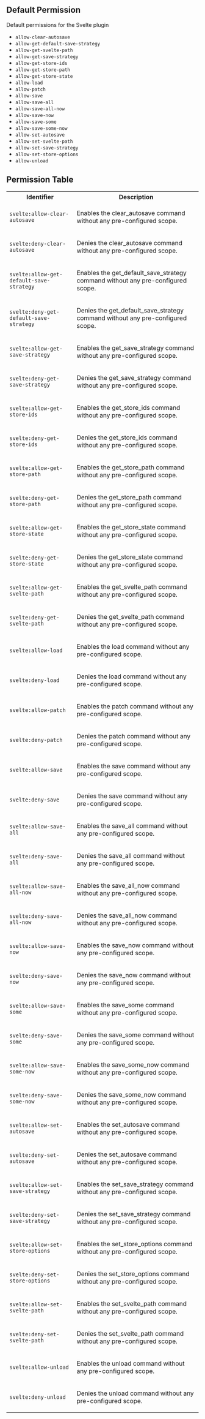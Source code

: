 ## Default Permission

Default permissions for the Svelte plugin

- `allow-clear-autosave`
- `allow-get-default-save-strategy`
- `allow-get-svelte-path`
- `allow-get-save-strategy`
- `allow-get-store-ids`
- `allow-get-store-path`
- `allow-get-store-state`
- `allow-load`
- `allow-patch`
- `allow-save`
- `allow-save-all`
- `allow-save-all-now`
- `allow-save-now`
- `allow-save-some`
- `allow-save-some-now`
- `allow-set-autosave`
- `allow-set-svelte-path`
- `allow-set-save-strategy`
- `allow-set-store-options`
- `allow-unload`

## Permission Table

<table>
<tr>
<th>Identifier</th>
<th>Description</th>
</tr>


<tr>
<td>

`svelte:allow-clear-autosave`

</td>
<td>

Enables the clear_autosave command without any pre-configured scope.

</td>
</tr>

<tr>
<td>

`svelte:deny-clear-autosave`

</td>
<td>

Denies the clear_autosave command without any pre-configured scope.

</td>
</tr>

<tr>
<td>

`svelte:allow-get-default-save-strategy`

</td>
<td>

Enables the get_default_save_strategy command without any pre-configured scope.

</td>
</tr>

<tr>
<td>

`svelte:deny-get-default-save-strategy`

</td>
<td>

Denies the get_default_save_strategy command without any pre-configured scope.

</td>
</tr>

<tr>
<td>

`svelte:allow-get-save-strategy`

</td>
<td>

Enables the get_save_strategy command without any pre-configured scope.

</td>
</tr>

<tr>
<td>

`svelte:deny-get-save-strategy`

</td>
<td>

Denies the get_save_strategy command without any pre-configured scope.

</td>
</tr>

<tr>
<td>

`svelte:allow-get-store-ids`

</td>
<td>

Enables the get_store_ids command without any pre-configured scope.

</td>
</tr>

<tr>
<td>

`svelte:deny-get-store-ids`

</td>
<td>

Denies the get_store_ids command without any pre-configured scope.

</td>
</tr>

<tr>
<td>

`svelte:allow-get-store-path`

</td>
<td>

Enables the get_store_path command without any pre-configured scope.

</td>
</tr>

<tr>
<td>

`svelte:deny-get-store-path`

</td>
<td>

Denies the get_store_path command without any pre-configured scope.

</td>
</tr>

<tr>
<td>

`svelte:allow-get-store-state`

</td>
<td>

Enables the get_store_state command without any pre-configured scope.

</td>
</tr>

<tr>
<td>

`svelte:deny-get-store-state`

</td>
<td>

Denies the get_store_state command without any pre-configured scope.

</td>
</tr>

<tr>
<td>

`svelte:allow-get-svelte-path`

</td>
<td>

Enables the get_svelte_path command without any pre-configured scope.

</td>
</tr>

<tr>
<td>

`svelte:deny-get-svelte-path`

</td>
<td>

Denies the get_svelte_path command without any pre-configured scope.

</td>
</tr>

<tr>
<td>

`svelte:allow-load`

</td>
<td>

Enables the load command without any pre-configured scope.

</td>
</tr>

<tr>
<td>

`svelte:deny-load`

</td>
<td>

Denies the load command without any pre-configured scope.

</td>
</tr>

<tr>
<td>

`svelte:allow-patch`

</td>
<td>

Enables the patch command without any pre-configured scope.

</td>
</tr>

<tr>
<td>

`svelte:deny-patch`

</td>
<td>

Denies the patch command without any pre-configured scope.

</td>
</tr>

<tr>
<td>

`svelte:allow-save`

</td>
<td>

Enables the save command without any pre-configured scope.

</td>
</tr>

<tr>
<td>

`svelte:deny-save`

</td>
<td>

Denies the save command without any pre-configured scope.

</td>
</tr>

<tr>
<td>

`svelte:allow-save-all`

</td>
<td>

Enables the save_all command without any pre-configured scope.

</td>
</tr>

<tr>
<td>

`svelte:deny-save-all`

</td>
<td>

Denies the save_all command without any pre-configured scope.

</td>
</tr>

<tr>
<td>

`svelte:allow-save-all-now`

</td>
<td>

Enables the save_all_now command without any pre-configured scope.

</td>
</tr>

<tr>
<td>

`svelte:deny-save-all-now`

</td>
<td>

Denies the save_all_now command without any pre-configured scope.

</td>
</tr>

<tr>
<td>

`svelte:allow-save-now`

</td>
<td>

Enables the save_now command without any pre-configured scope.

</td>
</tr>

<tr>
<td>

`svelte:deny-save-now`

</td>
<td>

Denies the save_now command without any pre-configured scope.

</td>
</tr>

<tr>
<td>

`svelte:allow-save-some`

</td>
<td>

Enables the save_some command without any pre-configured scope.

</td>
</tr>

<tr>
<td>

`svelte:deny-save-some`

</td>
<td>

Denies the save_some command without any pre-configured scope.

</td>
</tr>

<tr>
<td>

`svelte:allow-save-some-now`

</td>
<td>

Enables the save_some_now command without any pre-configured scope.

</td>
</tr>

<tr>
<td>

`svelte:deny-save-some-now`

</td>
<td>

Denies the save_some_now command without any pre-configured scope.

</td>
</tr>

<tr>
<td>

`svelte:allow-set-autosave`

</td>
<td>

Enables the set_autosave command without any pre-configured scope.

</td>
</tr>

<tr>
<td>

`svelte:deny-set-autosave`

</td>
<td>

Denies the set_autosave command without any pre-configured scope.

</td>
</tr>

<tr>
<td>

`svelte:allow-set-save-strategy`

</td>
<td>

Enables the set_save_strategy command without any pre-configured scope.

</td>
</tr>

<tr>
<td>

`svelte:deny-set-save-strategy`

</td>
<td>

Denies the set_save_strategy command without any pre-configured scope.

</td>
</tr>

<tr>
<td>

`svelte:allow-set-store-options`

</td>
<td>

Enables the set_store_options command without any pre-configured scope.

</td>
</tr>

<tr>
<td>

`svelte:deny-set-store-options`

</td>
<td>

Denies the set_store_options command without any pre-configured scope.

</td>
</tr>

<tr>
<td>

`svelte:allow-set-svelte-path`

</td>
<td>

Enables the set_svelte_path command without any pre-configured scope.

</td>
</tr>

<tr>
<td>

`svelte:deny-set-svelte-path`

</td>
<td>

Denies the set_svelte_path command without any pre-configured scope.

</td>
</tr>

<tr>
<td>

`svelte:allow-unload`

</td>
<td>

Enables the unload command without any pre-configured scope.

</td>
</tr>

<tr>
<td>

`svelte:deny-unload`

</td>
<td>

Denies the unload command without any pre-configured scope.

</td>
</tr>
</table>
